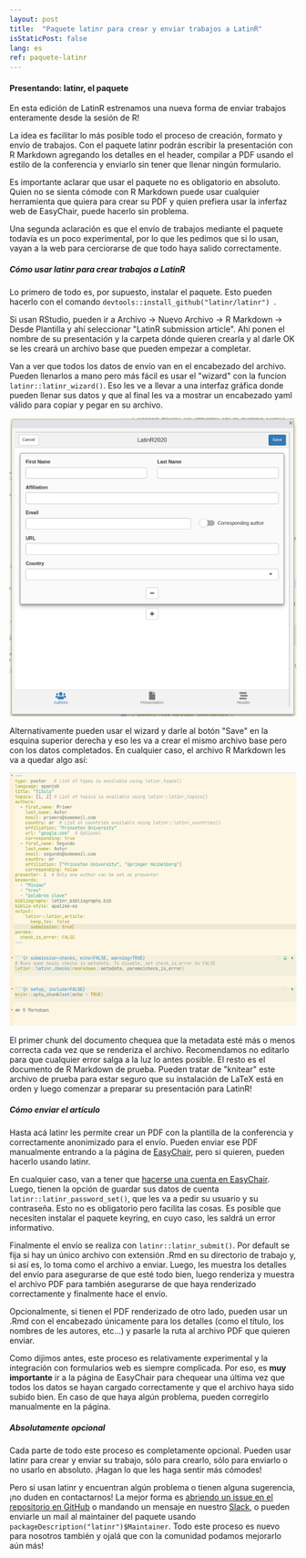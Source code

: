 ```yaml
---
layout: post
title:  "Paquete latinr para crear y enviar trabajos a LatinR"
isStaticPost: false
lang: es
ref: paquete-latinr
---
```



#### Presentando: latinr, el paquete

En esta edición de LatinR estrenamos una nueva forma de enviar trabajos enteramente desde la sesión de R!

La idea es facilitar lo más posible todo el proceso de creación, formato y envío de trabajos. Con el paquete latinr podrán escribir la presentación con R Markdown agregando los detalles en el header, compilar a PDF usando el estilo de la conferencia y enviarlo sin tener que llenar ningún formulario. 

Es importante aclarar que usar el paquete no es obligatorio en absoluto. Quien no se sienta cómode con R Markdown puede usar cualquier herramienta que quiera para crear su PDF y quien prefiera usar la inferfaz web de EasyChair, puede hacerlo sin problema. 

Una segunda aclaración es que el envío de trabajos mediante el paquete todavía es un poco experimental, por lo que les pedimos que si lo usan, vayan a la web para cerciorarse de que todo haya salido correctamente.  

##### Cómo usar latinr para crear trabajos a LatinR

Lo primero de todo es, por supuesto, instalar el paquete. Esto pueden hacerlo con el comando `devtools::install_github("latinr/latinr")
`. 

Si usan RStudio, pueden ir a Archivo -> Nuevo Archivo -> R Markdown -> Desde Plantilla y ahí seleccionar "LatinR submission article". Ahí ponen el nombre de su presentación y la carpeta dónde quieren crearla y al darle OK se les creará un archivo base que pueden empezar a completar. 

Van a ver que todos los datos de envío van en el encabezado del archivo. Pueden llenarlos a mano pero más fácil es usar el "wizard" con la funcion `latinr::latinr_wizard()`. Eso les ve a llevar a una interfaz gráfica donde pueden llenar sus datos y que al final les va a mostrar un encabezado yaml válido para copiar y pegar en su archivo.

![latinr wizard](/img/wizard.png)

Alternativamente pueden usar el wizard y darle al botón "Save" en la esquina superior derecha y eso les va a crear el mismo archivo base pero con los datos completados. En cualquier caso, el archivo R Markdown les va a quedar algo así:

![latinr file skeleton](/img/latinr-skeleton.png)

El primer chunk del documento chequea que la metadata esté más o menos correcta cada vez que se renderiza el archivo. Recomendamos no editarlo para que cualquier error salga a la luz lo antes posible. El resto es el documento de R Markdown de prueba. Pueden tratar de "knitear" este archivo de prueba para estar seguro que su instalación de LaTeX está en orden y luego comenzar a preparar su presentación para LatinR!


##### Cómo enviar el artículo

Hasta acá latinr les permite crear un PDF con la plantilla de la conferencia y correctamente anonimizado para el envío. Pueden enviar ese PDF manualmente entrando a la página de [EasyChair](http://bit.ly/latinr2020-easychair), pero si quieren, pueden hacerlo usando latinr.

En cualquier caso, van a tener que [hacerse una cuenta en EasyChair](https://easychair.org/account/signup). Luego, tienen la opción de guardar sus datos de cuenta `latinr::latinr_password_set()`, que les va a pedir su usuario y su contraseña. Esto no es obligatorio pero facilita las cosas. Es posible que necesiten instalar el paquete keyring, en cuyo caso, les saldrá un error informativo. 

Finalmente el envío se realiza con `latinr::latinr_submit()`. Por default se fija si hay un único archivo con extensión .Rmd en su directorio de trabajo y, si así es, lo toma como el archivo a enviar. Luego, les muestra los detalles del envío para asegurarse de que esté todo bien, luego renderiza y muestra el archivo PDF para también asegurarse de que haya renderizado correctamente y finalmente hace el envío. 

Opcionalmente, si tienen el PDF renderizado de otro lado, pueden usar un .Rmd con el encabezado únicamente para los detalles (como el título, los nombres de les autores, etc...) y pasarle la ruta al archivo PDF que quieren enviar. 

Como dijimos antes, este proceso es relativamente experimental y la integración con formularios web es siempre complicada. Por eso, es **muy importante** ir a la página de EasyChair para chequear una última vez que todos los datos se hayan cargado correctamente y que el archivo haya sido subido bien. En caso de que haya algún problema, pueden corregirlo manualmente en la página. 


##### Absolutamente opcional

Cada parte de todo este proceso es completamente opcional. Pueden usar latinr para crear y enviar su trabajo, sólo para crearlo, sólo para enviarlo o no usarlo en absoluto. ¡Hagan lo que les haga sentir más cómodes!

Pero si usan latinr y encuentran algún problema o tienen alguna sugerencia, ¡no duden en contactarnos! La mejor forma es [abriendo un issue en el repositorio en GitHub](https://github.com/LatinR/latinr/issues) o mandando un mensaje en nuestro [Slack](http://bit.ly/latinr_slack), o pueden enviarle un mail al maintainer del paquete usando `packageDescription("latinr")$Maintainer`. Todo este proceso es nuevo para nosotros también y ojalá que con la comunidad podamos mejorarlo aún más!